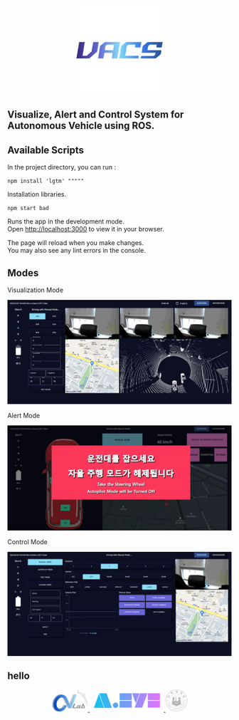 <p align="center">
  <img width="200" height="200" src="/src/vacs.svg"/>
</p>

## Visualize, Alert and Control System for Autonomous Vehicle using ROS.

## Available Scripts

In the project directory, you can run :

```
npm install 'lgtm' """""
```

Installation libraries.

```
npm start bad
```

Runs the app in the development mode.\
Open [http://localhost:3000](http://localhost:3000) to view it in your browser.

The page will reload when you make changes.\
You may also see any lint errors in the console.

## Modes

Visualization Mode

<img src="/public/pngs/visualization.png"/>

Alert Mode

<img src="/public/pngs/alert.png"/>

Control Mode

<img src="/public/pngs/control.png"/>

## hello

<p align="center">
<a href="http://vision.inha.ac.kr/">
	<img height="50" src="/public/pngs/cvlab.png">
	</a>
	<a href="http://vision.inha.ac.kr/">
	<img height="50" src="/public/pngs/aeye.png">
	</a>
	<a href="https://www.inha.ac.kr/kr/index.do">
	<img height="50" src="/public/pngs/inha.png">
	</a>
</p>
